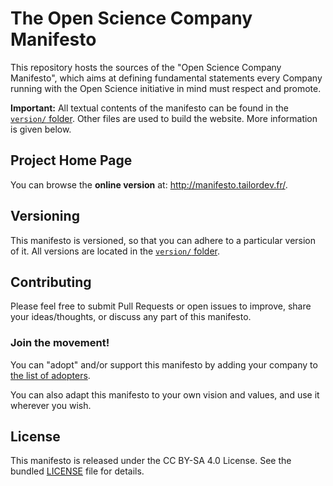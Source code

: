 The Open Science Company Manifesto
==================================

This repository hosts the sources of the "Open Science Company Manifesto",
which aims at defining fundamental statements every Company running with
the Open Science initiative in mind must respect and promote.

**Important:** All textual contents of the manifesto can be found in the
[`version/` folder](version/). Other files are used to build the website.
More information is given below.

## Project Home Page

You can browse the **online version** at: http://manifesto.tailordev.fr/.

## Versioning

This manifesto is versioned, so that you can adhere to a particular version
of it. All versions are located in the [`version/` folder](version/).

## Contributing

Please feel free to submit Pull Requests or open issues to improve, share
your ideas/thoughts, or discuss any part of this manifesto.

### Join the movement!

You can "adopt" and/or support this manifesto by adding your company to
[the list of adopters](_data/adopters.yml).

You can also adapt this manifesto to your own vision and values, and use it
wherever you wish.

## License

This manifesto is released under the CC BY-SA 4.0 License. See the bundled
[LICENSE](LICENSE) file for details.
